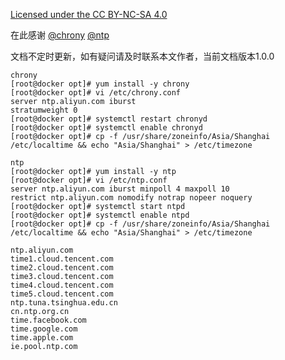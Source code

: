 [Licensed under the CC BY-NC-SA 4.0](https://creativecommons.org/licenses/by-nc-sa/4.0/deed.zh)

在此感谢 [@chrony](https://chrony.tuxfamily.org/download.html) [@ntp]()

文档不定时更新，如有疑问请及时联系本文作者，当前文档版本1.0.0

~~~
chrony
[root@docker opt]# yum install -y chrony
[root@docker opt]# vi /etc/chrony.conf
server ntp.aliyun.com iburst
stratumweight 0
[root@docker opt]# systemctl restart chronyd
[root@docker opt]# systemctl enable chronyd
[root@docker opt]# cp -f /usr/share/zoneinfo/Asia/Shanghai /etc/localtime && echo "Asia/Shanghai" > /etc/timezone

ntp
[root@docker opt]# yum install -y ntp
[root@docker opt]# vi /etc/ntp.conf
server ntp.aliyun.com iburst minpoll 4 maxpoll 10
restrict ntp.aliyun.com nomodify notrap nopeer noquery
[root@docker opt]# systemctl start ntpd
[root@docker opt]# systemctl enable ntpd
[root@docker opt]# cp -f /usr/share/zoneinfo/Asia/Shanghai /etc/localtime && echo "Asia/Shanghai" > /etc/timezone

ntp.aliyun.com
time1.cloud.tencent.com 
time2.cloud.tencent.com 
time3.cloud.tencent.com
time4.cloud.tencent.com
time5.cloud.tencent.com
ntp.tuna.tsinghua.edu.cn
cn.ntp.org.cn
time.facebook.com
time.google.com
time.apple.com
ie.pool.ntp.com
~~~